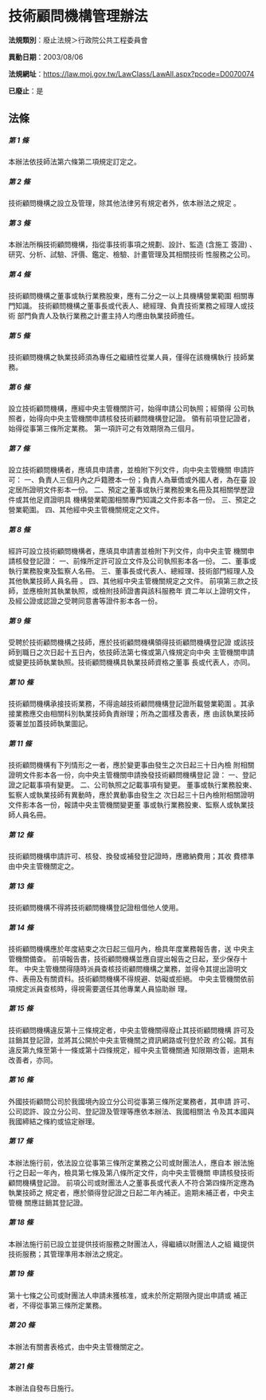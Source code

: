 # 技術顧問機構管理辦法

**法規類別**：廢止法規＞行政院公共工程委員會

**異動日期**：2003/08/06  

**法規網址**：https://law.moj.gov.tw/LawClass/LawAll.aspx?pcode=D0070074

**已廢止**：是



## 法條
##### 第 1 條
本辦法依技師法第六條第二項規定訂定之。

##### 第 2 條
技術顧問機構之設立及管理，除其他法律另有規定者外，依本辦法之規定
。

##### 第 3 條
本辦法所稱技術顧問機構，指從事技術事項之規劃、設計、監造 (含施工
簽證) 、研究、分析、試驗、評價、鑑定、檢驗、計畫管理及其相關技術
性服務之公司。

##### 第 4 條
技術顧問機構之董事或執行業務股東，應有二分之一以上具機構營業範圍
相關專門知識。
技術顧問機構之董事長或代表人、總經理、負責技術業務之經理人或技術
部門負責人及執行業務之計畫主持人均應由執業技師擔任。

##### 第 5 條
技術顧問機構之執業技師須為專任之繼續性從業人員，僅得在該機構執行
技師業務。

##### 第 6 條
設立技術顧問機構，應經中央主管機關許可，始得申請公司執照；經領得
公司執照者，始得向中央主管機關申請核發技術顧問機構登記證。
領有前項登記證者，始得從事第三條所定業務。
第一項許可之有效期限為三個月。

##### 第 7 條
設立技術顧問機構者，應填具申請書，並檢附下列文件，向中央主管機關
申請許可：
一、負責人三個月內之戶籍謄本一份；負責人為華僑或外國人者，為在臺
    設定居所證明文件影本一份。
二、預定之董事或執行業務股東名冊及其相關學歷證件或其他足資證明具
    機構營業範圍相關專門知識之文件影本各一份。
三、預定之營業範圍。
四、其他經中央主管機關規定之文件。


##### 第 8 條
經許可設立技術顧問機構者，應填具申請書並檢附下列文件，向中央主管
機關申請核發登記證：
一、前條所定許可設立文件及公司執照影本各一份。
二、董事或執行業務股東及監察人名冊。
三、董事長或代表人、總經理、技術部門經理人及其他執業技師人員名冊
    。
四、其他經中央主管機關規定之文件。
前項第三款之技師，並應檢附其執業執照，或檢附技師證書與該科服務年
資二年以上證明文件，及經公證或認證之受聘同意書等證件影本各一份。


##### 第 9 條
受聘於技術顧問機構之技師，應於技術顧問機構領得技術顧問機構登記證
或該技師到職日之次日起十五日內，依技師法第七條或第八條規定向中央
主管機關申請或變更技師執業執照。技術顧問機構具執業技師資格之董事
長或代表人，亦同。

##### 第 10 條
技術顧問機構承接技術業務，不得逾越技術顧問機構登記證所載營業範圍
。其承接業務應交由相關科別執業技師負責辦理；所為之圖樣及書表，應
由該執業技師簽署並加蓋技師執業圖記。

##### 第 11 條
技術顧問機構有下列情形之一者，應於變更事由發生之次日起三十日內檢
附相關證明文件影本各一份，向中央主管機關申請換發技術顧問機構登記
證：
一、登記證之記載事項有變更。
二、公司執照之記載事項有變更。
董事或執行業務股東、監察人或執業技師有異動時，應於異動事由發生之
次日起三十日內檢附相關證明文件影本各一份，報請中央主管機關變更董
事或執行業務股東、監察人或執業技師人員名冊。


##### 第 12 條
技術顧問機構申請許可、核發、換發或補發登記證時，應繳納費用；其收
費標準由中央主管機關定之。

##### 第 13 條
技術顧問機構不得將技術顧問機構登記證租借他人使用。

##### 第 14 條
技術顧問機構應於年度結束之次日起三個月內，檢具年度業務報告書，送
中央主管機關備查。
前項報告書，技術顧問機構並應自提出報告之日起，至少保存十年。
中央主管機關得隨時派員查核技術顧問機構之業務，並得令其提出證明文
件、表冊及有關資料。技術顧問機構不得規避、妨礙或拒絕。
中央主管機關依前項規定派員查核時，得視需要選任其他專業人員協助辦
理。

##### 第 15 條
技術顧問機構違反第十三條規定者，中央主管機關得廢止其技術顧問機構
許可及註銷其登記證，並將其公開於中央主管機關之資訊網路或刊登於政
府公報。其有違反第九條至第十一條或第十四條規定，經中央主管機關通
知限期改善，逾期未改善者，亦同。

##### 第 16 條
外國技術顧問公司於我國境內設立分公司從事第三條所定業務者，其申請
許可、公司認許、設立分公司、登記證及管理等應依本辦法、我國相關法
令及其本國與我國締結之條約或協定辦理。

##### 第 17 條
本辦法施行前，依法設立從事第三條所定業務之公司或財團法人，應自本
辦法施行之日起一年內，檢具第七條及第八條所定文件，向中央主管機關
申請核發技術顧問機構登記證。
前項公司或財團法人之董事長或代表人不符合第四條所定應為執業技師之
規定者，應於領得登記證之日起二年內補正。逾期未補正者，中央主管機
關應註銷其登記證。

##### 第 18 條
本辦法施行前已設立並提供技術服務之財團法人，得繼續以財團法人之組
織提供技術服務；其管理準用本辦法之規定。

##### 第 19 條
第十七條之公司或財團法人申請未獲核准，或未於所定期限內提出申請或
補正者，不得從事第三條所定業務。

##### 第 20 條
本辦法有關書表格式，由中央主管機關定之。

##### 第 21 條
本辦法自發布日施行。


